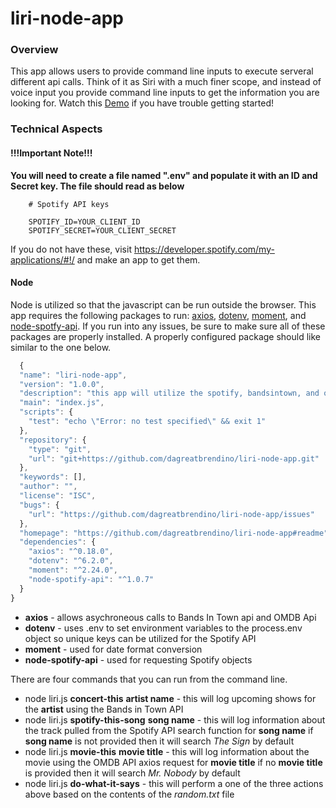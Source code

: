 # liri-node-app
### Overview
This app allows users to provide command line inputs to execute serveral different api calls. Think of it as Siri with a much finer scope, and instead of voice input you provide command line inputs to get the information you are looking for. Watch this [Demo](https://www.youtube.com/watch?v=lXW1te_tjRg&feature=youtu.be) if you have trouble getting started!

### Technical Aspects
#### !!!Important Note!!!
**You will need to create a file named ".env" and populate it with an ID and Secret key. The file should read as below**
        
        # Spotify API keys

        SPOTIFY_ID=YOUR_CLIENT_ID
        SPOTIFY_SECRET=YOUR_CLIENT_SECRET

If you do not have these, visit https://developer.spotify.com/my-applications/#!/ and make an app to get them.
#### Node
Node is utilized so that the javascript can be run outside the browser. This app requires the following packages to run: [axios](https://www.npmjs.com/package/axios), [dotenv](https://www.npmjs.com/package/dotenv), [moment](https://www.npmjs.com/package/moment), and [node-spotfy-api](https://www.npmjs.com/package/node-spotify-api). If you run into any issues, be sure to make sure all of these packages are properly installed. A properly configured package should like similar to the one below.

``` javascript
  {
  "name": "liri-node-app",
  "version": "1.0.0",
  "description": "this app will utilize the spotify, bandsintown, and omdb apis",
  "main": "index.js",
  "scripts": {
    "test": "echo \"Error: no test specified\" && exit 1"
  },
  "repository": {
    "type": "git",
    "url": "git+https://github.com/dagreatbrendino/liri-node-app.git"
  },
  "keywords": [],
  "author": "",
  "license": "ISC",
  "bugs": {
    "url": "https://github.com/dagreatbrendino/liri-node-app/issues"
  },
  "homepage": "https://github.com/dagreatbrendino/liri-node-app#readme",
  "dependencies": {
    "axios": "^0.18.0",
    "dotenv": "^6.2.0",
    "moment": "^2.24.0",
    "node-spotify-api": "^1.0.7"
  }
}
```
* __axios__ - allows asychroneous calls to Bands In Town api and OMDB Api    
* __dotenv__ - uses .env to set environment variables to the process.env object so unique keys can be utilized for the Spotify API
* __moment__ - used for date format conversion
* __node-spotify-api__ - used for requesting Spotify objects

There are four commands that you can run from the command line.

  * node liri.js __concert-this__ __artist name__ - this will log upcoming shows for the **artist** using the Bands in Town API
  * node liri.js __spotify-this-song__ __song name__ - this will log information about the track pulled from the Spotify API search function for __song name__ if __song name__ is not provided then it will search _The Sign_ by default
  * node liri.js __movie-this__ __movie title__ - this will log information about the movie using the OMDB API axios request for __movie title__ if no __movie title__ is provided then it will search _Mr. Nobody_ by default
  * node liri.js __do-what-it-says__ - this will perform a one of the three actions above based on the contents of the *random.txt* file
  

